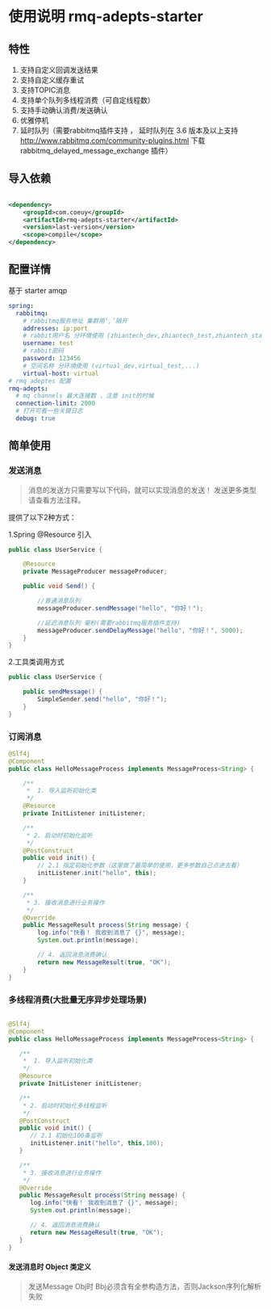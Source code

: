# 使用说明 rmq-adepts-starter

## 特性

1. 支持自定义回调发送结果
2. 支持自定义缓存重试
3. 支持TOPIC消息
4. 支持单个队列多线程消费（可自定线程数）
5. 支持手动确认消费/发送确认
6. 优雅停机
7. 延时队列（需要rabbitmq插件支持 ， 延时队列在 3.6 版本及以上支持 http://www.rabbitmq.com/community-plugins.html 下载
   rabbitmq_delayed_message_exchange 插件）

## 导入依赖

```xml

<dependency>
    <groupId>com.coeuy</groupId>
    <artifactId>rmq-adepts-starter</artifactId>
    <version>last-version</version>
    <scope>compile</scope>
</dependency>
```

## 配置详情

基于 starter amqp

```yaml 
spring: 
  rabbitmq:
    # rabbitmq服务地址 集群用‘,’隔开
    addresses: ip:port
    # rabbit用户名 分环境使用 (zhiantech_dev,zhiantech_test,zhiantech_stage)
    username: test
    # rabbit密码
    password: 123456
    # 空间名称 分环境使用 (virtual_dev,virtual_test,...)
    virtual-host: virtual
# rmq adeptes 配置
rmq-adepts:
  # mq channels 最大连接数 ，注意 init的时候
  connection-limit: 2000 
  # 打开可看一些关键日志
  debug: true

```

## 简单使用

### 发送消息

> 消息的发送方只需要写以下代码，就可以实现消息的发送！ 发送更多类型请查看方法注释。

提供了以下2种方式：

1.Spring @Resource 引入

```java
public class UserService {

    @Resource
    private MessageProducer messageProducer;

    public void Send() {

        //普通消息队列
        messageProducer.sendMessage("hello", "你好！");

        //延迟消息队列 毫秒(需要rabbitmq服务插件支持)
        messageProducer.sendDelayMessage("hello", "你好！", 5000);
    }
}
```

2.工具类调用方式

```java
public class UserService {

    public sendMessage() {
        SimpleSender.send("hello", "你好！");
    }
}
```

### 订阅消息

```java
@Slf4j
@Component
public class HelloMessageProcess implements MessageProcess<String> {

    /**
     *  1. 导入监听初始化类
     */
    @Resource
    private InitListener initListener;

    /**
     * 2. 启动时初始化监听
     */
    @PostConstruct
    public void init() {
        // 2.1 指定初始化参数（这里做了最简单的使用，更多参数自己点进去看）
        initListener.init("hello", this);
    }

    /**
     * 3. 接收消息进行业务操作
     */
    @Override
    public MessageResult process(String message) {
        log.info("快看！ 我收到消息了 {}", message);
        System.out.println(message);

        // 4. 返回消息消费确认 
        return new MessageResult(true, "OK");
    }
}

```

### 多线程消费(大批量无序异步处理场景)
```java

@Slf4j
@Component
public class HelloMessageProcess implements MessageProcess<String> {

   /**
    *  1. 导入监听初始化类
    */
   @Resource
   private InitListener initListener;

   /**
    * 2. 启动时初始化多线程监听
    */
   @PostConstruct
   public void init() {
      // 2.1 初始化100条监听
      initListener.init("hello", this,100);
   }

   /**
    * 3. 接收消息进行业务操作
    */
   @Override
   public MessageResult process(String message) {
      log.info("快看！ 我收到消息了 {}", message);
      System.out.println(message);

      // 4. 返回消息消费确认 
      return new MessageResult(true, "OK");
   }
}

```

#### 发送消息时 Object 类定义

> 发送Message Obj时 Bbj必须含有全参构造方法，否则Jackson序列化解析失败
  
    

